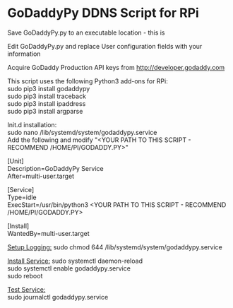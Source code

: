 <H1>GoDaddyPy DDNS Script for RPi</h1>

Save GoDaddyPy.py to an executable location - this is <YOUR PATH TO THIS SCRIPT AND FILENAME>

Edit GoDaddyPy.py and replace User configuration fields with your information

Acquire GoDaddy Production API keys from http://developer.godaddy.com

This script uses the following Python3 add-ons for RPi:<br>
 sudo pip3 install godaddypy<br>
 sudo pip3 install traceback<br>
 sudo pip3 install ipaddress<br>
 sudo pip3 install argparse<br>

Init.d installation:<br>
 sudo nano /lib/systemd/system/godaddypy.service<br>
 Add the following and modify "<YOUR PATH TO THIS SCRIPT - RECOMMEND /HOME/PI/GODADDY.PY>"<br>
 
 [Unit]<br>
 Description=GoDaddyPy Service<br>
 After=multi-user.target<br>
 
 [Service]<br>
 Type=idle<br>
 ExecStart=/usr/bin/python3 <YOUR PATH TO THIS SCRIPT - RECOMMEND /HOME/PI/GODADDY.PY><br>
 
 [Install]<br>
 WantedBy=multi-user.target<br>

<u>Setup Logging:</u>
sudo chmod 644 /lib/systemd/system/godaddypy.service<br>

<u>Install Service:</u>
 sudo systemctl daemon-reload<br>
 sudo systemctl enable godaddypy.service<br>
 sudo reboot<br>

<u>Test Service:<br></u>
 sudo journalctl godaddypy.service<br>
